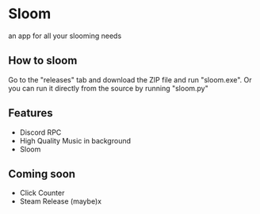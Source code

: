 # Sloom
an app for all your slooming needs

## How to sloom
Go to the "releases" tab and download the ZIP file and run "sloom.exe".
Or you can run it directly from the source by running "sloom.py"

## Features
- Discord RPC
- High Quality Music in background
- Sloom

## Coming soon
- Click Counter
- Steam Release (maybe)x
